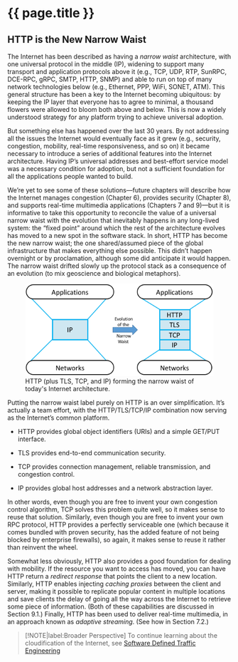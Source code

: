 # {{ page.title }}

## HTTP is the New Narrow Waist

The Internet has been described as having a *narrow waist* architecture,
with one universal protocol in the middle (IP), widening to support
many transport and application protocols above it (e.g., TCP, UDP,
RTP, SunRPC, DCE-RPC, gRPC, SMTP, HTTP, SNMP) and able to run on top
of many network technologies below (e.g., Ethernet, PPP, WiFi, SONET,
ATM). This general structure has been a key to the Internet becoming
ubiquitous: by keeping the IP layer that everyone has to agree to
minimal, a thousand flowers were allowed to bloom both above and
below. This is now a widely understood strategy for any platform
trying to achieve universal adoption.

But something else has happened over the last 30 years. By not
addressing all the issues the Internet would eventually face as it
grew (e.g., security, congestion, mobility, real-time responsiveness,
and so on) it became necessary to introduce a series of additional
features into the Internet architecture. Having IP’s universal
addresses and best-effort service model was a necessary condition for
adoption, but not a sufficient foundation for all the applications
people wanted to build.

We’re yet to see some of these solutions—future chapters will describe
how the Internet manages congestion (Chapter 6), provides security
(Chapter 8), and supports real-time multimedia applications (Chapters
7 and 9)—but it is informative to take this opportunity to reconcile
the value of a universal narrow waist with the evolution that
inevitably happens in any long-lived system: the “fixed point” around
which the rest of the architecture evolves has moved to a new spot in
the software stack. In short, HTTP has become the new narrow waist;
the one shared/assumed piece of the global infrastructure that makes
everything else possible. This didn’t happen overnight or by
proclamation, although some did anticipate it would happen. The narrow
waist drifted slowly up the protocol stack as a consequence of an
evolution (to mix geoscience and biological metaphors).

<figure class="line">
	<a id="waist"></a>
	<img src="figures/rpc/Slide3.png" width="500px"/>
	<figcaption>HTTP (plus TLS, TCP, and IP) forming the narrow
	waist of today's Internet architecture.</figcaption>
</figure>

Putting the narrow waist label purely on HTTP is an over simplification.
It’s actually a team effort, with the HTTP/TLS/TCP/IP combination now
serving as the Internet’s common platform.

* HTTP provides global object identifiers (URIs) and a simple GET/PUT
  interface.

* TLS provides end-to-end communication security.

* TCP provides connection management, reliable transmission, and
  congestion control.

* IP provides global host addresses and a network abstraction layer.

In other words, even though you are free to invent your own congestion
control algorithm, TCP solves this problem quite well, so it makes
sense to reuse that solution. Similarly, even though you are free to
invent your own RPC protocol, HTTP provides a perfectly serviceable
one (which because it comes bundled with proven security, has the
added feature of not being blocked by enterprise firewalls), so again,
it makes sense to reuse it rather than reinvent the wheel.

Somewhat less obviously, HTTP also provides a good foundation for
dealing with mobility. If the resource you want to access has moved,
you can have HTTP return a *redirect response* that points the client
to a new location. Similarly, HTTP enables injecting *caching proxies*
between the client and server, making it possible to replicate popular
content in multiple locations and save clients the delay of going all
the way across the Internet to retrieve some piece of information.
(Both of these capabilities are discussed in Section 9.1.) Finally,
HTTP has been used to deliver real-time multimedia, in an approach
known as *adaptive streaming*. (See how in Section 7.2.)

> [!NOTE|label:Broader Perspective]
> To continue learning about the cloudification of the Internet, see
> [Software Defined Traffic Engineering](../congestion/trend.md)
